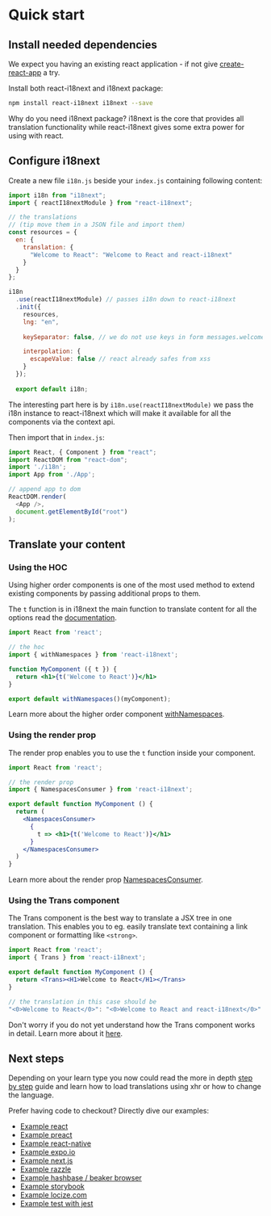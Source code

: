 # Quick start

## Install needed dependencies

We expect you having an existing react application - if not give [create-react-app](https://github.com/facebook/create-react-app) a try.

Install both react-i18next and i18next package:

```bash
npm install react-i18next i18next --save
```

Why do you need i18next package? i18next is the core that provides all translation functionality while react-i18next gives some extra power for using with react.

## Configure i18next

Create a new file `i18n.js` beside your `index.js` containing following content:

```javascript
import i18n from "i18next";
import { reactI18nextModule } from "react-i18next";

// the translations
// (tip move them in a JSON file and import them)
const resources = {
  en: {
    translation: {
      "Welcome to React": "Welcome to React and react-i18next"
    }
  }
};

i18n
  .use(reactI18nextModule) // passes i18n down to react-i18next
  .init({
    resources,
    lng: "en",
    
    keySeparator: false, // we do not use keys in form messages.welcome

    interpolation: {
      escapeValue: false // react already safes from xss
    }
  });
  
  export default i18n;
```

The interesting part here is by `i18n.use(reactI18nextModule)` we pass the i18n instance to react-i18next which will make it available for all the components via the context api.

Then import that in `index.js`:

```javascript
import React, { Component } from "react";
import ReactDOM from "react-dom";
import './i18n';
import App from './App';

// append app to dom
ReactDOM.render(
  <App />,
  document.getElementById("root")
);
```

## Translate your content

### Using the HOC

Using higher order components is one of the most used method to extend existing components by passing additional props to them.

The `t` function is in i18next the main function to translate content for all the options read the [documentation](https://www.i18next.com/translation-function/essentials).

```jsx
import React from 'react';

// the hoc
import { withNamespaces } from 'react-i18next';

function MyComponent ({ t }) {
  return <h1>{t('Welcome to React')}</h1>
}

export default withNamespaces()(myComponent);
```

Learn more about the higher order component [withNamespaces](../components/withnamespaces.md).

### Using the render prop

The render prop enables you to use the `t` function inside your component.

```jsx
import React from 'react';

// the render prop
import { NamespacesConsumer } from 'react-i18next';

export default function MyComponent () {
  return (
    <NamespacesConsumer>
      {
        t => <h1>{t('Welcome to React')}</h1>
      }
    </NamespacesConsumer>
  )
}
```

Learn more about the render prop [NamespacesConsumer](../components/namespacesconsumer.md).

### Using the Trans component

The Trans component is the best way to translate a JSX tree in one translation. This enables you to eg. easily translate text containing a link component or formatting like `<strong>`.

```jsx
import React from 'react';
import { Trans } from 'react-i18next';

export default function MyComponent () {
  return <Trans><H1>Welcome to React</H1></Trans>
}

// the translation in this case should be
"<0>Welcome to React</0>": "<0>Welcome to React and react-i18next</0>"
```

Don't worry if you do not yet understand how the Trans component works in detail. Learn more about it [here](../components/trans-component.md).

## Next steps

Depending on your learn type you now could read the more in depth [step by step](step-by-step-guide.md) guide and learn how to load translations using xhr or how to change the language.

Prefer having code to checkout? Directly dive our examples:

* [Example react](https://github.com/i18next/react-i18next/tree/master/example/react)
* [Example preact](https://github.com/i18next/react-i18next/tree/master/example/preact)
* [Example react-native](https://github.com/i18next/react-i18next/tree/master/example/reactnative-expo)
* [Example expo.io](https://github.com/i18next/react-i18next/tree/master/example/reactnative-expo)
* [Example next.js](https://github.com/i18next/react-i18next/tree/master/example/nextjs)
* [Example razzle](https://github.com/i18next/react-i18next/tree/master/example/razzle-ssr)
* [Example hashbase / beaker browser](https://github.com/i18next/react-i18next/tree/master/example/dat)
* [Example storybook](https://github.com/i18next/react-i18next/tree/master/example/storybook)
* [Example locize.com](https://github.com/i18next/react-i18next/tree/master/example/locize-example)
* [Example test with jest](https://github.com/i18next/react-i18next/tree/master/example/test-jest)

